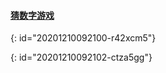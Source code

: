 #### [猜数字游戏](https://leetcode-cn.com/problems/bulls-and-cows/)
{: id="20201210092100-r42xcm5"}

{: id="20201210092102-ctza5gg"}
